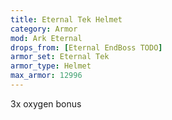 ```yaml
---
title: Eternal Tek Helmet
category: Armor
mod: Ark Eternal
drops_from: [Eternal EndBoss TODO]
armor_set: Eternal Tek
armor_type: Helmet
max_armor: 12996
---
```


3x oxygen bonus
